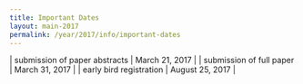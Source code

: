 ```yaml
---
title: Important Dates
layout: main-2017
permalink: /year/2017/info/important-dates
---
```


| submission of paper abstracts  | March 21, 2017 |
| submission of full paper       | March 31, 2017 |
| early bird registration        | August 25, 2017 |

